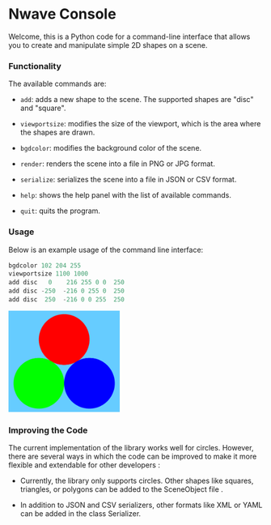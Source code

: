 # Nwave Console

Welcome, this is a Python code for a command-line interface that allows you to create and manipulate simple 2D shapes on a scene. 


### Functionality

The available commands are:

- `add`: adds a new shape to the scene. The supported shapes are "disc" and "square". 

- `viewportsize`: modifies the size of the viewport, which is the area where the shapes are drawn.

- `bgdcolor`: modifies the background color of the scene.

- `render`: renders the scene into a file in PNG or JPG format.

- `serialize`: serializes the scene into a file in JSON or CSV format.

- `help`: shows the help panel with the list of available commands.

- `quit`: quits the program.

### Usage

Below is an example usage of the command line interface:

```python
bgdcolor 102 204 255
viewportsize 1100 1000
add disc   0    216 255 0 0  250
add disc -250  -216 0 255 0  250
add disc  250  -216 0 0 255  250
```

<img src="https://github.com/PierreLouisBouchez/TestNwave/blob/main/test.png" width="220" height="200" />

### Improving the Code

The current implementation of the library works well for circles. However, there are several ways in which the code can be improved to make it more flexible and extendable for other developers :

- Currently, the library only supports circles. Other shapes like squares, triangles, or polygons can be added to the SceneObject file .

- In addition to JSON and CSV serializers, other formats like XML or YAML can be added in the class Serializer.


